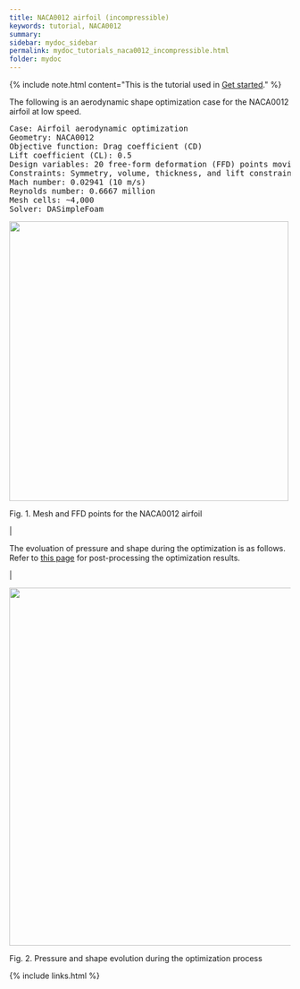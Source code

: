 ```yaml
---
title: NACA0012 airfoil (incompressible)
keywords: tutorial, NACA0012
summary: 
sidebar: mydoc_sidebar
permalink: mydoc_tutorials_naca0012_incompressible.html
folder: mydoc
---
```


{% include note.html content="This is the tutorial used in [Get started](mydoc_get_started_download_docker.html)." %}

The following is an aerodynamic shape optimization case for the NACA0012 airfoil at low speed.

<pre>
Case: Airfoil aerodynamic optimization 
Geometry: NACA0012
Objective function: Drag coefficient (CD)
Lift coefficient (CL): 0.5
Design variables: 20 free-form deformation (FFD) points moving in the y direction, one angle of attack
Constraints: Symmetry, volume, thickness, and lift constraints (total number: 34)
Mach number: 0.02941 (10 m/s)
Reynolds number: 0.6667 million
Mesh cells: ~4,000
Solver: DASimpleFoam
</pre>

<img src="{{ site.url }}{{ site.baseurl }}/images/tutorials/NACA0012_FFD.png" width="500" />

Fig. 1. Mesh and FFD points for the NACA0012 airfoil

|

The evoluation of pressure and shape during the optimization is as follows. Refer to [this page](mydoc_get_started_post_processing.html) for post-processing the optimization results.

|

<img src="{{ site.url }}{{ site.baseurl }}/images/tutorials/Paraview_Movie.gif" width="640" />

Fig. 2. Pressure and shape evolution during the optimization process


{% include links.html %}
